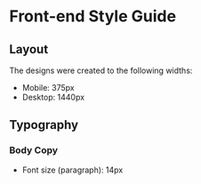 # Front-end Style Guide

## Layout

The designs were created to the following widths:

- Mobile: 375px
- Desktop: 1440px


## Typography

### Body Copy

- Font size (paragraph): 14px

